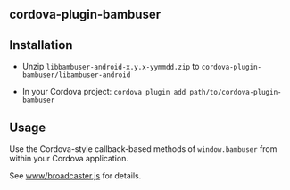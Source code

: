cordova-plugin-bambuser
-----------------------


## Installation

- Unzip `libbambuser-android-x.y.x-yymmdd.zip` to `cordova-plugin-bambuser/libambuser-android`

- In your Cordova project: `cordova plugin add path/to/cordova-plugin-bambuser`


## Usage

Use the Cordova-style callback-based methods of `window.bambuser`
from within your Cordova application.

See [www/broadcaster.js](./www/broadcaster.js) for details.
